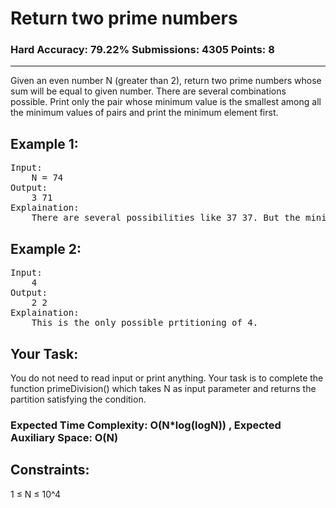 # Return two prime numbers

### Hard Accuracy: 79.22% Submissions: 4305 Points: 8

---

Given an even number N (greater than 2), return two prime numbers whose sum will be equal to given number. There are several combinations possible. Print only the pair whose minimum value is the smallest among all the minimum values of pairs and print the minimum element first.

## Example 1:

<pre>
Input:
	N = 74
Output:
	3 71
Explaination:
	There are several possibilities like 37 37. But the minimum value of this pair is 3 which is smallest among all possible minimum values of all the pairs.
</pre>

## Example 2:

<pre>
Input:
	4
Output:
	2 2
Explaination:
	This is the only possible prtitioning of 4.
</pre>

## Your Task:

You do not need to read input or print anything. Your task is to complete the function primeDivision() which takes N as input parameter and returns the partition satisfying the condition.

### Expected Time Complexity: O(N\*log(logN)) , Expected Auxiliary Space: O(N)

## Constraints:

1 ≤ N ≤ 10^4
